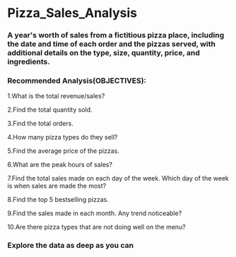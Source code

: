 # Pizza_Sales_Analysis

### A year's worth of sales from a fictitious pizza place, including the date and time of each order and the pizzas served, with additional details on the type, size, quantity, price, and ingredients.

### Recommended Analysis(OBJECTIVES):

1.What is the total revenue/sales?

2.Find the total quantity sold.

3.Find the total orders.

4.How many pizza types do they sell?

5.Find the average price of the pizzas.

6.What are the peak hours of sales?

7.Find the total sales made on each day of the week. Which day of the week is when sales are made the most?

8.Find the top 5 bestselling pizzas.

9.Find the sales made in each month. Any trend noticeable?

10.Are there pizza types that are not doing well on the menu?

### Explore the data as deep as you can
